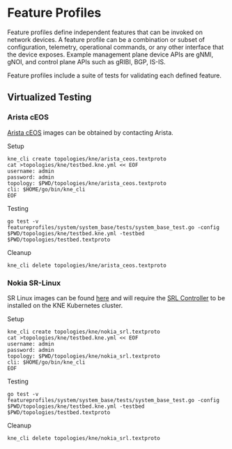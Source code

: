 # Feature Profiles

Feature profiles define independent features that can be invoked on network devices.  A feature profile can be a combination or subset of configuration, telemetry, operational commands, or any other interface that the device exposes.  Example management plane device APIs are gNMI, gNOI, and control plane APIs such as gRIBI, BGP, IS-IS.

Feature profiles include a suite of tests for validating each defined feature.

## Virtualized Testing

### Arista cEOS
[Arista cEOS](https://www.arista.com/en/products/software-controlled-container-networking) images can be obtained by contacting Arista.

Setup
```
kne_cli create topologies/kne/arista_ceos.textproto
cat >topologies/kne/testbed.kne.yml << EOF
username: admin
password: admin
topology: $PWD/topologies/kne/arista_ceos.textproto
cli: $HOME/go/bin/kne_cli
EOF
```
Testing
```
go test -v featureprofiles/system/system_base/tests/system_base_test.go -config $PWD/topologies/kne/testbed.kne.yml -testbed $PWD/topologies/testbed.textproto
```

Cleanup
```
kne_cli delete topologies/kne/arista_ceos.textproto
```

### Nokia SR-Linux
SR Linux images can be found [here](https://github.com/nokia/srlinux-container-image/pkgs/container/srlinux) and will require the [SRL Controller](https://github.com/srl-labs/srl-controller) to be installed on the KNE Kubernetes cluster.

Setup
```
kne_cli create topologies/kne/nokia_srl.textproto
cat >topologies/kne/testbed.kne.yml << EOF
username: admin
password: admin
topology: $PWD/topologies/kne/nokia_srl.textproto
cli: $HOME/go/bin/kne_cli
EOF
```

Testing
```
go test -v featureprofiles/system/system_base/tests/system_base_test.go -config $PWD/topologies/kne/testbed.kne.yml -testbed $PWD/topologies/testbed.textproto
```

Cleanup
```
kne_cli delete topologies/kne/nokia_srl.textproto
```
